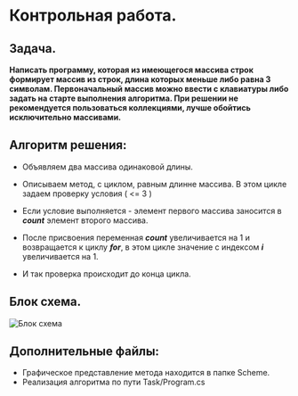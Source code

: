 # Контрольная работа.

## Задача.
**Написать программу, которая из имеющегося массива строк формирует массив из строк, длина которых меньше либо равна 3 символам. Первоначальный массив можно ввести с клавиатуры либо задать на старте выполнения алгоритма. При решении не рекомендуется пользоваться коллекциями, лучше обойтись исключительно массивами.**

## Алгоритм решения:

* Объявляем два массива одинаковой длины.
* Описываем метод, с циклом, равным длинне массива. В этом цикле задаем проверку условия ( <= 3 )
* Если условие выполняется - элемент первого массива заносится в *__count__* элемент второго массива.
* После присвоения переменная *__count__* увеличивается на 1 и возвращается к циклу *__for__*, в этом цикле значение с индексом *__i__* увеличивается на 1.

* И так проверка происходит до конца цикла.


## Блок схема.
![Блок схема](Scheme.jpg)

## Дополнительные файлы:

* Графическое представление метода находится в папке Scheme.
* Реализация алгоритма по пути Task/Program.cs